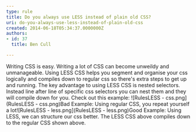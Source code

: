 ```yaml
---
type: rule
title: Do you always use LESS instead of plain old CSS?
uri: do-you-always-use-less-instead-of-plain-old-css
created: 2014-06-18T05:34:37.0000000Z
authors:
- id: 37
  title: Ben Cull

---
```


Writing CSS is easy. Writing a lot of CSS can become unweildy and unmanageable. Using LESS CSS helps you segment and organise your css logically and compiles down to regular css so there's extra steps to get up and running. 
The key advantage to using LESS CSS is nested selectors. Instead line after line of specific css selectors you can nest them and they will compile down for you. Check out this example:
![RulesLESS - css.png](RulesLESS - css.png)Bad Example: Using regular CSS, you repeat yourself a lot![RulesLESS - less.png](RulesLESS - less.png)Good Example: Using LESS, we can structure our css better.
The LESS CSS above compiles down to the regular CSS shown above.

